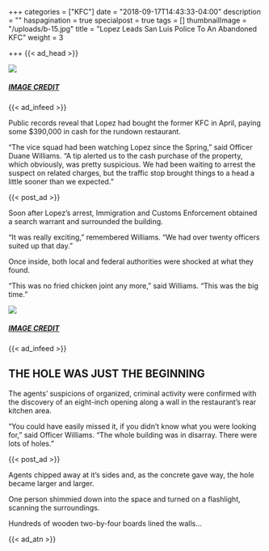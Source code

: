 +++
categories = ["KFC"]
date = "2018-09-17T14:43:33-04:00"
description = ""
haspagination = true
specialpost = true
tags = []
thumbnailImage = "/uploads/b-15.jpg"
title = "Lopez Leads San Luis Police To An Abandoned KFC"
weight = 3

+++
{{< ad_head >}}

[![](http://sopawfect.com/wp-content/uploads/2018/08/kfc1.jpg)](http://sopawfect.com/wp-content/uploads/2018/08/kfc1.jpg)

##### [_IMAGE CREDIT_](https://goo.gl/images/c4EyyC)

{{< ad_infeed >}}

Public records reveal that Lopez had bought the former KFC in April, paying some $390,000 in cash for the rundown restaurant.

“The vice squad had been watching Lopez since the Spring,” said Officer Duane Williams. “A tip alerted us to the cash purchase of the property, which obviously, was pretty suspicious. We had been waiting to arrest the suspect on related charges, but the traffic stop brought things to a head a little sooner than we expected.”

{{< post_ad >}}

Soon after Lopez’s arrest, Immigration and Customs Enforcement obtained a search warrant and surrounded the building.

“It was really exciting,” remembered Williams. “We had over twenty officers suited up that day.”

Once inside, both local and federal authorities were shocked at what they found.

“This was no fried chicken joint any more,” said Williams. “This was the big time.”

[![](http://sopawfect.com/wp-content/uploads/2018/08/b-15.jpg)](http://sopawfect.com/wp-content/uploads/2018/08/b-15.jpg)

##### [_IMAGE CREDIT_](https://www.scmp.com/news/world/united-states-canada/article/2161313/breaking-bad-arizona-kfc-store-concealed-drug)

{{< ad_infeed >}}

## THE HOLE WAS JUST THE BEGINNING

The agents’ suspicions of organized, criminal activity were confirmed with the discovery of an eight-inch opening along a wall in the restaurant’s rear kitchen area.

“You could have easily missed it, if you didn’t know what you were looking for,” said Officer Williams. “The whole building was in disarray. There were lots of holes.”

{{< post_ad >}}

Agents chipped away at it’s sides and, as the concrete gave way, the hole became larger and larger.

One person shimmied down into the space and turned on a flashlight, scanning the surroundings.

Hundreds of wooden two-by-four boards lined the walls…

{{< ad_atn >}}
